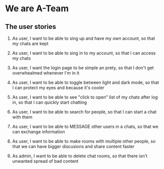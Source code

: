 # We are A-Team

## The user stories

1. As user, I want to be able to sing up and have my own account, so that my chats are kept

2. As user, I want to be able to sing in to my account, so that I can access my chats

3. As user, I want the login page to be simple an prety, so that I don't get overwhealmed whenever I'm in it

4. As user, I want to be able to toggle between light and dark mode, so that I can protect my eyes and because it's cooler

5. As user, I want to be able to see "click to open" list of my chats after log in, so that I can quickly start chatting

6. As user, I want to be able to search for people, so that I can start a chat with them

7. As user, I want to be able to MESSAGE other users in a chats, so that we can exchange information

8. As user, I want to be able to make rooms with multiple other people, so that we can have bigger discusions and share content faster

9. As admin, I want to be able to delete chat rooms, so that there isn't unwanted spread of bad content
